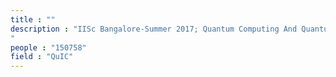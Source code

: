 ```yaml
---
title : ""
description : "IISc Bangalore-Summer 2017; Quantum Computing And Quantum Information
"
people : "150758"
field : "QuIC"
---
```

